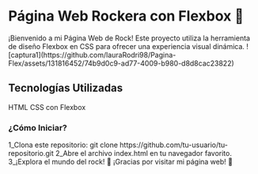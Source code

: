 <h1>Página Web Rockera con Flexbox 🤘</h1>
¡Bienvenido a mi Página Web de Rock! Este proyecto utiliza la herramienta de diseño Flexbox en CSS para ofrecer una experiencia visual dinámica.
![captura1](https://github.com/lauraRodri98/Pagina-Flex/assets/131816452/74b9d0c9-ad77-4009-b980-d8d8cac23822)
<h2>Tecnologías Utilizadas</h2>
HTML
CSS con Flexbox
<h3>¿Cómo Iniciar?</h3>
1_Clona este repositorio: git clone https://github.com/tu-usuario/tu-repositorio.git
2_Abre el archivo index.html en tu navegador favorito.
3_¡Explora el mundo del rock!
🎸 ¡Gracias por visitar mi página web! 🤟
